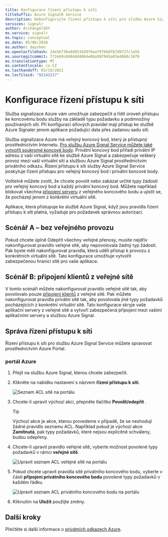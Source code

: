 ```yaml
---
title: Konfigurace řízení přístupu k síti
titleSuffix: Azure SignalR Service
description: Nakonfigurujte řízení přístupu k síti pro službu Azure Signal.
services: signalr
author: ArchangelSDY
ms.service: signalr
ms.topic: conceptual
ms.date: 05/06/2020
ms.author: dayshen
ms.openlocfilehash: 24e56736e0d033420f9aaf976b0fb7d9727c1a5b
ms.sourcegitcommit: 772eb9c6684dd4864e0ba507945a83e48b8c16f0
ms.translationtype: MT
ms.contentlocale: cs-CZ
ms.lasthandoff: 03/19/2021
ms.locfileid: "92143217"
---
```

# <a name="configure-network-access-control"></a>Konfigurace řízení přístupu k síti

Služba signalizace Azure vám umožňuje zabezpečit a řídit úroveň přístupu ke koncovému bodu služby na základě typu požadavku a podmnožiny používaných sítí. Při konfiguraci síťových pravidel mají přístup ke službě Azure Signaler jenom aplikace požadující data přes zadanou sadu sítí.

Služba signalizace Azure má veřejný koncový bod, který je přístupný prostřednictvím Internetu. [Pro službu Azure Signal Service můžete také vytvořit soukromé koncové body](howto-private-endpoints.md). Privátní koncový bod přiřadí privátní IP adresu z vaší virtuální sítě ke službě Azure Signal a zabezpečuje veškerý provoz mezi vaší virtuální sítí a službou Azure Signal prostřednictvím privátního odkazu. Řízení přístupu k síti služby Azure Signal Service poskytuje řízení přístupu pro veřejný koncový bod i privátní koncové body.

Volitelně můžete zvolit, že chcete povolit nebo zakázat určité typy žádostí pro veřejný koncový bod a každý privátní koncový bod. Můžete například blokovat všechna [připojení serveru](signalr-concept-internals.md#server-connections) z veřejného koncového bodu a ujistit se, že pocházejí jenom z konkrétní virtuální sítě.

Aplikace, která přistupuje ke službě Azure Signal, když jsou pravidla řízení přístupu k síti platná, vyžaduje pro požadavek správnou autorizaci.

## <a name="scenario-a---no-public-traffic"></a>Scénář A – bez veřejného provozu

Pokud chcete úplně Odepřít všechny veřejné přenosy, musíte nejdřív nakonfigurovat pravidlo veřejné sítě, aby nepovolovala žádný typ žádosti. Pak byste měli nakonfigurovat pravidla, která udělí přístup k provozu z konkrétních virtuální sítě. Tato konfigurace umožňuje vytvořit zabezpečenou hranici sítě pro vaše aplikace.

## <a name="scenario-b---only-client-connections-from-public-network"></a>Scénář B: připojení klientů z veřejné sítě

V tomto scénáři můžete nakonfigurovat pravidlo veřejné sítě tak, aby povolovalo pouze [připojení klientů](signalr-concept-internals.md#client-connections) z veřejné sítě. Pak můžete nakonfigurovat pravidla privátní sítě tak, aby povolovala jiné typy požadavků pocházejících z konkrétní virtuální sítě. Tato konfigurace skryje vaše aplikační servery z veřejné sítě a vytvoří zabezpečená připojení mezi vašimi aplikačními servery a službou Azure Signal.

## <a name="managing-network-access-control"></a>Správa řízení přístupu k síti

Řízení přístupu k síti pro službu Azure Signal Service můžete spravovat prostřednictvím Azure Portal.

### <a name="azure-portal"></a>portál Azure

1. Přejít na službu Azure Signal, kterou chcete zabezpečit.

1. Klikněte na nabídku nastavení s názvem **řízení přístupu k síti**.

    ![Seznam ACL sítě na portálu](media/howto-network-access-control/portal.png)

1. Chcete-li upravit výchozí akci, přepněte tlačítko **Povolit/odepřít** .

    > [!TIP]
    > Výchozí akce je akce, kterou provedeme v případě, že se neshodují žádné pravidlo seznamu ACL. Například pokud je výchozí akce **Zamítnutá**, pak typy požadavků, které nejsou explicitně schváleny, budou odepřeny.

1. Chcete-li upravit pravidlo veřejné sítě, vyberte možnost povolené typy požadavků v rámci **veřejné sítě**.

    ![Upravit seznam ACL veřejné sítě na portálu ](media/howto-network-access-control/portal-public-network.png)

1. Pokud chcete upravit pravidla sítě privátního koncového bodu, vyberte v části **připojení privátního koncového bodu** povolené typy požadavků v každém řádku.

    ![Upravit seznam ACL privátního koncového bodu na portálu ](media/howto-network-access-control/portal-private-endpoint.png)

1. Kliknutím na **Uložit** použijte změny.

## <a name="next-steps"></a>Další kroky

Přečtěte si další informace o [privátních odkazech Azure](../private-link/private-link-overview.md).